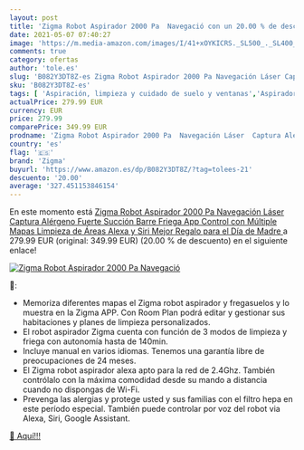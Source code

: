 ```yaml
---
layout: post
title: 'Zigma Robot Aspirador 2000 Pa  Navegació con un 20.00 % de descuento'
date: 2021-05-07 07:40:27
image: 'https://m.media-amazon.com/images/I/41+xOYKICRS._SL500_._SL400_.jpg'
comments: true
category: ofertas
author: 'tole.es'
slug: 'B082Y3DT8Z-es Zigma Robot Aspirador 2000 Pa Navegación Láser Captura...'
sku: 'B082Y3DT8Z-es'
tags: [ 'Aspiración, limpieza y cuidado de suelo y ventanas','Aspiradoras','Hogar y cocina','Robots aspiradores','alexa','zigma', ]
actualPrice: 279.99 EUR
currency: EUR
price: 279.99
comparePrice: 349.99 EUR
prodname: 'Zigma Robot Aspirador 2000 Pa  Navegación Láser  Captura Alérgeno  Fuerte Succión  Barre  Friega  App Control con Múltiple Mapas  Limpieza de Áreas  Alexa y Siri  Mejor Regalo para el Día de Madre '
country: 'es'
flag: '🇪🇸'
brand: 'Zigma'
buyurl: 'https://www.amazon.es/dp/B082Y3DT8Z/?tag=tolees-21'
descuento: '20.00'
average: '327.451153846154'
---
```


En este momento está [Zigma Robot Aspirador 2000 Pa  Navegación Láser  Captura Alérgeno  Fuerte Succión  Barre  Friega  App Control con Múltiple Mapas  Limpieza de Áreas  Alexa y Siri  Mejor Regalo para el Día de Madre ](https://www.amazon.es/dp/B082Y3DT8Z/?tag=tolees-21) a 279.99 EUR (original: 349.99 EUR) (20.00 %  de descuento) en el siguiente enlace!

[![Zigma Robot Aspirador 2000 Pa  Navegació](https://m.media-amazon.com/images/I/41+xOYKICRS._SL500_._SL400_.jpg)](https://www.amazon.es/dp/B082Y3DT8Z/?tag=tolees-21)

🔎:

- Memoriza diferentes mapas el Zigma robot aspirador y fregasuelos y lo muestra en la Zigma APP. Con Room Plan podrá editar y gestionar sus habitaciones y planes de limpieza personalizados.
- El robot aspirador Zigma cuenta con función de 3 modos de limpieza y friega con autonomía hasta de 140min.
- Incluye manual en varios idiomas. Tenemos una garantía libre de preocupaciones de 24 meses.
- El Zigma robot aspirador alexa apto para la red de 2.4Ghz. También contrólalo con la máxima comodidad desde su mando a distancia cuando no dispongas de Wi-Fi.
- Prevenga las alergias y protege usted y sus familias con el filtro hepa en este período especial. También puede controlar por voz del robot via Alexa, Siri, Google Assistant.

[🛒 Aquí!!!](https://www.amazon.es/dp/B082Y3DT8Z/?tag=tolees-21)
